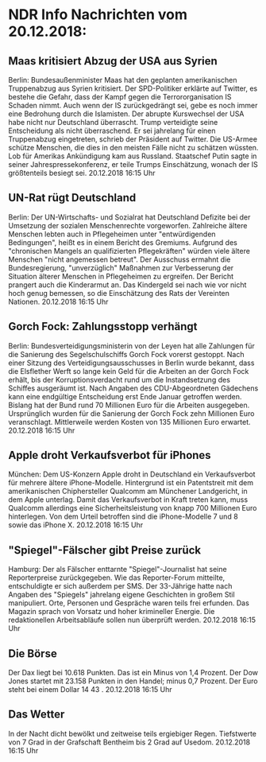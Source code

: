 # NDR Info Nachrichten vom 20.12.2018:


## Maas kritisiert Abzug der USA aus Syrien
Berlin: Bundesaußenminister Maas hat den geplanten amerikanischen Truppenabzug aus Syrien kritisiert. Der SPD-Politiker erklärte auf Twitter, es bestehe die Gefahr, dass der Kampf gegen die Terrororganisation IS Schaden nimmt. Auch wenn der IS zurückgedrängt sei, gebe es noch immer eine Bedrohung durch die Islamisten. Der abrupte Kurswechsel der USA habe nicht nur Deutschland überrascht. Trump verteidigte seine Entscheidung als nicht überraschend. Er sei jahrelang für einen Truppenabzug eingetreten, schrieb der Präsident auf Twitter. Die US-Armee schütze Menschen, die dies in den meisten Fälle nicht zu schätzen wüssten. Lob für Amerikas Ankündigung kam aus Russland. Staatschef Putin sagte in seiner Jahrespressekonferenz, er teile Trumps Einschätzung, wonach der IS größtenteils besiegt sei. 20.12.2018 16:15 Uhr 

## UN-Rat rügt Deutschland
Berlin: Der UN-Wirtschafts- und Sozialrat hat Deutschland Defizite bei der Umsetzung der sozialen Menschenrechte vorgeworfen. Zahlreiche ältere Menschen lebten auch in Pflegeheimen unter "entwürdigenden Bedingungen", heißt es in einem Bericht des Gremiums. Aufgrund des "chronischen Mangels an qualifizierten Pflegekräften" würden viele ältere Menschen "nicht angemessen betreut". Der Ausschuss ermahnt die Bundesregierung, "unverzüglich" Maßnahmen zur Verbesserung der Situation älterer Menschen in Pflegeheimen zu ergreifen. Der Bericht prangert auch die Kinderarmut an. Das Kindergeld sei nach wie vor nicht hoch genug bemessen, so die Einschätzung des Rats der Vereinten Nationen. 20.12.2018 16:15 Uhr 

## Gorch Fock: Zahlungsstopp verhängt
Berlin:	Bundesverteidigungsministerin von der Leyen hat alle Zahlungen für die Sanierung des Segelschulschiffs Gorch Fock vorerst gestoppt. Nach einer Sitzung des Verteidigungsausschusses in Berlin wurde bekannt, dass die Elsflether Werft so lange kein Geld für die Arbeiten an der Gorch Fock erhält, bis der Korruptionsverdacht rund um die Instandsetzung des Schiffes ausgeräumt ist. Nach Angaben des CDU-Abgeordneten Gädechens kann eine endgültige Entscheidung erst Ende Januar getroffen werden. Bislang hat der Bund rund 70 Millionen Euro für die Arbeiten ausgegeben. Ursprünglich wurden für die Sanierung der Gorch Fock zehn Millionen Euro veranschlagt. Mittlerweile werden Kosten von 135 Millionen Euro erwartet. 20.12.2018 16:15 Uhr 

## Apple droht Verkaufsverbot für iPhones
München:		Dem US-Konzern Apple droht in Deutschland ein Verkaufsverbot für mehrere ältere iPhone-Modelle. Hintergrund ist ein Patentstreit mit dem amerikanischen Chiphersteller Qualcomm am Münchener Landgericht, in dem Apple unterlag. Damit das Verkaufsverbot in Kraft treten kann, muss Qualcomm allerdings eine Sicherheitsleistung von knapp 700 Millionen Euro hinterlegen. Von dem Urteil betroffen sind die iPhone-Modelle 7 und 8 sowie das iPhone X. 20.12.2018 16:15 Uhr 

## "Spiegel"-Fälscher gibt Preise zurück
Hamburg: Der als Fälscher enttarnte "Spiegel"-Journalist hat seine Reporterpreise zurückgegeben. Wie das Reporter-Forum mitteilte, entschuldigte er sich außerdem per SMS. Der 33-Jährige hatte nach Angaben des "Spiegels" jahrelang eigene Geschichten in großem Stil manipuliert. Orte, Personen und Gespräche waren teils frei erfunden. Das Magazin sprach von Vorsatz und hoher krimineller Energie. Die redaktionellen Arbeitsabläufe sollen nun überprüft werden. 20.12.2018 16:15 Uhr 

## Die Börse
Der Dax liegt bei  10.618  Punkten. Das ist ein Minus von  1,4  Prozent. Der Dow Jones startet mit  23.158  Punkten in den Handel; minus  0,7  Prozent. Der Euro steht bei einem Dollar  14 43 . 20.12.2018 16:15 Uhr 

## Das Wetter
In der Nacht dicht bewölkt und zeitweise teils ergiebiger Regen. Tiefstwerte von 7 Grad in der Grafschaft Bentheim bis 2 Grad auf Usedom. 20.12.2018 16:15 Uhr 
